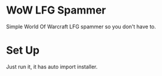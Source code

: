 # WoW LFG Spammer
 Simple World Of Warcraft LFG spammer so you don't have to.
# Set Up
 Just run it, it has auto import installer.